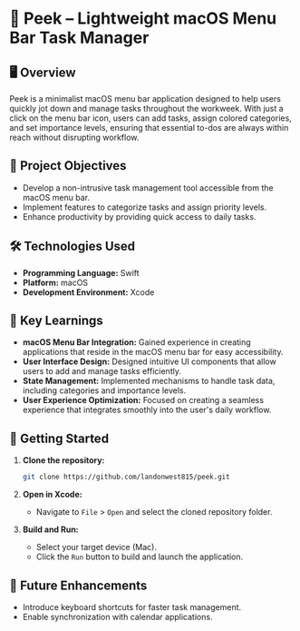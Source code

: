 # 👀 Peek – Lightweight macOS Menu Bar Task Manager

## 🖥️ Overview

Peek is a minimalist macOS menu bar application designed to help users quickly jot down and manage tasks throughout the workweek. With just a click on the menu bar icon, users can add tasks, assign colored categories, and set importance levels, ensuring that essential to-dos are always within reach without disrupting workflow.

## 🎯 Project Objectives

- Develop a non-intrusive task management tool accessible from the macOS menu bar.
- Implement features to categorize tasks and assign priority levels.
- Enhance productivity by providing quick access to daily tasks.

## 🛠️ Technologies Used

- **Programming Language:** Swift
- **Platform:** macOS
- **Development Environment:** Xcode

## 🧠 Key Learnings

- **macOS Menu Bar Integration:** Gained experience in creating applications that reside in the macOS menu bar for easy accessibility.
- **User Interface Design:** Designed intuitive UI components that allow users to add and manage tasks efficiently.
- **State Management:** Implemented mechanisms to handle task data, including categories and importance levels.
- **User Experience Optimization:** Focused on creating a seamless experience that integrates smoothly into the user's daily workflow.

## 🚀 Getting Started

1. **Clone the repository:**

    ```bash
    git clone https://github.com/landonwest815/peek.git
    ```

2. **Open in Xcode:**
    - Navigate to `File` > `Open` and select the cloned repository folder.

3. **Build and Run:**
    - Select your target device (Mac).
    - Click the `Run` button to build and launch the application.

## 📌 Future Enhancements

- Introduce keyboard shortcuts for faster task management.
- Enable synchronization with calendar applications.

